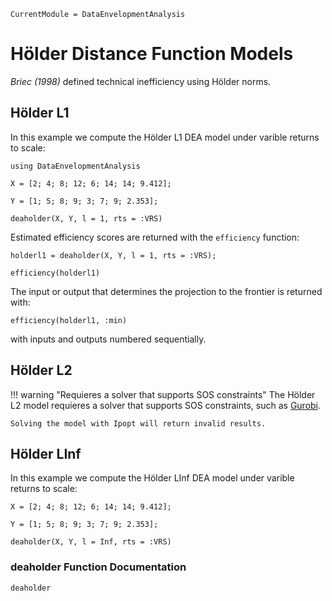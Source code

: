 ```@meta
CurrentModule = DataEnvelopmentAnalysis
```

# Hölder Distance Function Models

*Briec (1998)* defined technical inefficiency using Hölder norms.

## Hölder L1

In this example we compute the Hölder L1 DEA model under varible returns to scale:
```@example holder
using DataEnvelopmentAnalysis

X = [2; 4; 8; 12; 6; 14; 14; 9.412];

Y = [1; 5; 8; 9; 3; 7; 9; 2.353];

deaholder(X, Y, l = 1, rts = :VRS)
```

Estimated efficiency scores are returned with the `efficiency` function:
```@example holder
holderl1 = deaholder(X, Y, l = 1, rts = :VRS);
```

```@example holder
efficiency(holderl1)
```

The input or output that determines the projection to the frontier is returned with:
```@example holder
efficiency(holderl1, :min)
```
with inputs and outputs numbered sequentially.

## Hölder L2

!!! warning "Requieres a solver that supports SOS constraints"
    The Hölder L2 model requieres a solver that supports SOS constraints, such as [Gurobi](https://github.com/jump-dev/Gurobi.jl). 

    Solving the model with Ipopt will return invalid results.

## Hölder LInf

In this example we compute the Hölder LInf DEA model under varible returns to scale:
```@example holder
X = [2; 4; 8; 12; 6; 14; 14; 9.412];

Y = [1; 5; 8; 9; 3; 7; 9; 2.353];

deaholder(X, Y, l = Inf, rts = :VRS)
```

### deaholder Function Documentation

```@docs
deaholder
```
